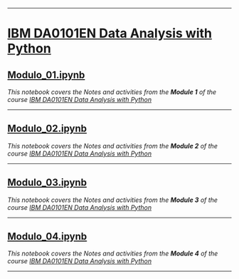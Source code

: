 ___

# [IBM  DA0101EN Data Analysis with Python](https://courses.cognitiveclass.ai/courses/course-v1:CognitiveClass+DA0101EN+v1/course/)
## [Modulo_01.ipynb](https://github.com/PosgradoMNA/actividades-de-aprendizaje-fco-parga/blob/main/IBM/02_DA0101EN/Modulo_1.ipynb)
_This notebook covers the Notes and activities from the **Module 1** of the course [IBM  DA0101EN Data Analysis with Python](https://courses.cognitiveclass.ai/courses/course-v1:CognitiveClass+DA0101EN+v1/course/)_ 

___
## [Modulo_02.ipynb](https://github.com/PosgradoMNA/actividades-de-aprendizaje-fco-parga/blob/main/IBM/02_DA0101EN/Modulo_2.ipynb)
_This notebook covers the Notes and activities from the **Module 2** of the course [IBM  DA0101EN Data Analysis with Python](https://courses.cognitiveclass.ai/courses/course-v1:CognitiveClass+DA0101EN+v1/course/)_ 

___
## [Modulo_03.ipynb](https://github.com/PosgradoMNA/actividades-de-aprendizaje-fco-parga/blob/main/IBM/02_DA0101EN/Modulo_3.ipynb)
_This notebook covers the Notes and activities from the **Module 3** of the course [IBM  DA0101EN Data Analysis with Python](https://courses.cognitiveclass.ai/courses/course-v1:CognitiveClass+DA0101EN+v1/course/)_ 

___
## [Modulo_04.ipynb](https://github.com/PosgradoMNA/actividades-de-aprendizaje-fco-parga/blob/main/IBM/02_DA0101EN/Modulo_4.ipynb)
_This notebook covers the Notes and activities from the **Module 4** of the course [IBM  DA0101EN Data Analysis with Python](https://courses.cognitiveclass.ai/courses/course-v1:CognitiveClass+DA0101EN+v1/course/)_ 

___
